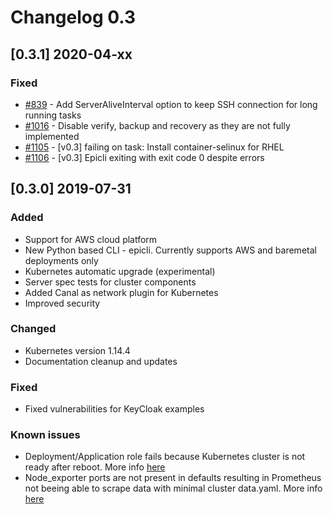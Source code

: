# Changelog 0.3

## [0.3.1] 2020-04-xx

### Fixed

- [#839](https://github.com/epiphany-platform/epiphany/issues/839) - Add ServerAliveInterval option to keep SSH connection for long running tasks
- [#1016](https://github.com/epiphany-platform/epiphany/issues/1016) - Disable verify, backup and recovery as they are not fully implemented
- [#1105](https://github.com/epiphany-platform/epiphany/issues/1105) - [v0.3] failing on task: Install container-selinux for RHEL
- [#1106](https://github.com/epiphany-platform/epiphany/issues/1106) - [v0.3] Epicli exiting with exit code 0 despite errors

## [0.3.0] 2019-07-31

### Added

- Support for AWS cloud platform
- New Python based CLI - epicli. Currently supports AWS and baremetal deployments only
- Kubernetes automatic upgrade (experimental)
- Server spec tests for cluster components
- Added Canal as network plugin for Kubernetes
- Improved security

### Changed

- Kubernetes version 1.14.4
- Documentation cleanup and updates

### Fixed

- Fixed vulnerabilities for KeyCloak examples

### Known issues

- Deployment/Application role fails because Kubernetes cluster is not ready after reboot. More info [here](https://github.com/epiphany-platform/epiphany/issues/407)
- Node_exporter ports are not present in defaults resulting in Prometheus not beeing able to scrape data with minimal cluster data.yaml. More info [here](https://github.com/epiphany-platform/epiphany/issues/410)
